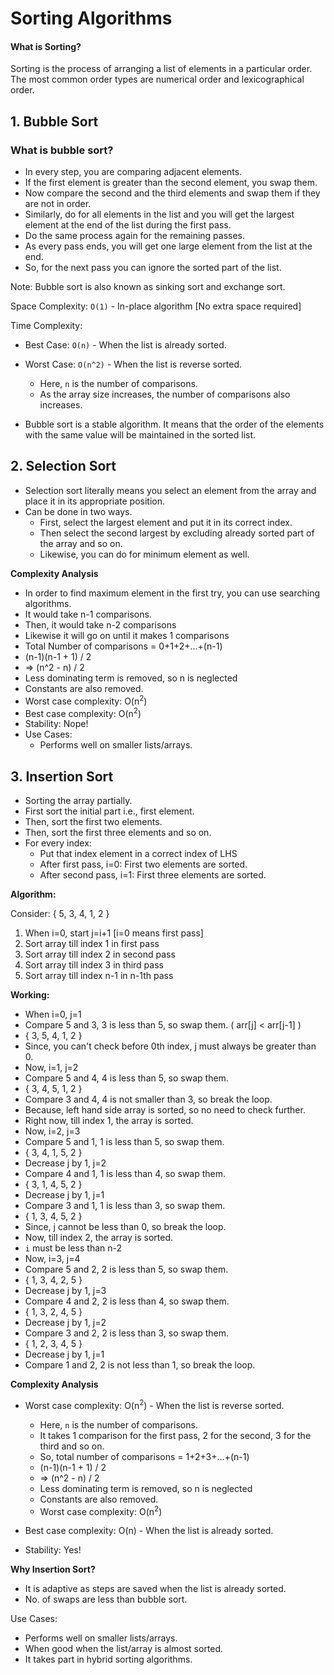 # Sorting Algorithms

#### What is Sorting?

Sorting is the process of arranging a list of elements in a particular order. The most common order types are numerical order and lexicographical order.

## 1. Bubble Sort

### What is bubble sort?

- In every step, you are comparing adjacent elements.
- If the first element is greater than the second element, you swap them.
- Now compare the second and the third elements and swap them if they are not in order.
- Similarly, do for all elements in the list and you will get the largest element at the end of the list during the first pass.
- Do the same process again for the remaining passes.
- As every pass ends, you will get one large element from the list at the end.
- So, for the next pass you can ignore the sorted part of the list.

Note: Bubble sort is also known as sinking sort and exchange sort.

Space Complexity: `O(1)` - In-place algorithm [No extra space required]

Time Complexity: 
- Best Case: `O(n)` - When the list is already sorted.
- Worst Case: `O(n^2)` - When the list is reverse sorted.
  - Here, `n` is the number of comparisons.
  - As the array size increases, the number of comparisons also increases.

- Bubble sort is a stable algorithm. It means that the order of the elements with the same value will be maintained in the sorted list.
  
## 2. Selection Sort

- Selection sort literally means you select an element from the array and place it in its appropriate position.
- Can be done in two ways.
  - First, select the largest element and put it in its correct index.
  - Then select the second largest by excluding already sorted part of the array and so on.
  - Likewise, you can do for minimum element as well.

**Complexity Analysis**
  - In order to find maximum element in the first try, you can use searching algorithms.
  - It would take n-1 comparisons.
  - Then, it would take n-2 comparisons
  - Likewise it will go on until it makes 1 comparisons
  - Total Number of comparisons = 0+1+2+...+(n-1)
  - (n-1)(n-1 + 1) / 2
  - => (n^2 - n) / 2
  - Less dominating term is removed, so n is neglected
  - Constants are also removed.
  - Worst case complexity: O(n<sup>2</sup>)
  - Best case complexity: O(n<sup>2</sup>)
  - Stability: Nope!
  - Use Cases:
    - Performs well on smaller lists/arrays.

## 3. Insertion Sort

-  Sorting the array partially.
-  First sort the initial part i.e., first element.
-  Then, sort the first two elements.
-  Then, sort the first three elements and so on.
-  For every index:
   - Put that index element in a correct index of LHS
   - After first pass, i=0: First two elements are sorted.
   - After second pass, i=1: First three elements are sorted.

**Algorithm:**

Consider: { 5, 3, 4, 1, 2 }

1. When i=0,  start j=i+1 [i=0 means first pass]
2. Sort array till index 1 in first pass
3. Sort array till index 2 in second pass
4. Sort array till index 3 in third pass
5. Sort array till index n-1 in n-1th pass

**Working:**

- When i=0, j=1
- Compare 5 and 3, 3 is less than 5, so swap them. ( arr[j] < arr[j-1] )
- { 3, 5, 4, 1, 2 }
- Since, you can't check before 0th index, j must always be greater than 0.
- Now, i=1, j=2
- Compare 5 and 4, 4 is less than 5, so swap them.
- { 3, 4, 5, 1, 2 }
- Compare 3 and 4, 4 is not smaller than 3, so break the loop.
- Because, left hand side array is sorted, so no need to check further.
- Right now, till index 1, the array is sorted.
- Now, i=2, j=3
- Compare 5 and 1, 1 is less than 5, so swap them.
- { 3, 4, 1, 5, 2 }
- Decrease j by 1, j=2
- Compare 4 and 1, 1 is less than 4, so swap them.
- { 3, 1, 4, 5, 2 }
- Decrease j by 1, j=1
- Compare 3 and 1, 1 is less than 3, so swap them.
- { 1, 3, 4, 5, 2 }
- Since, j cannot be less than 0, so break the loop.
- Now, till index 2, the array is sorted.
- `i` must be less than n-2
- Now, i=3, j=4
- Compare 5 and 2, 2 is less than 5, so swap them.
- { 1, 3, 4, 2, 5 }
- Decrease j by 1, j=3
- Compare 4 and 2, 2 is less than 4, so swap them.
- { 1, 3, 2, 4, 5 }
- Decrease j by 1, j=2
- Compare 3 and 2, 2 is less than 3, so swap them.
- { 1, 2, 3, 4, 5 }
- Decrease j by 1, j=1
- Compare 1 and 2, 2 is not less than 1, so break the loop.

**Complexity Analysis**

- Worst case complexity: O(n<sup>2</sup>) - When the list is reverse sorted.
  - Here, `n` is the number of comparisons.
  - It takes 1 comparison for the first pass, 2 for the second, 3 for the third and so on.
  - So, total number of comparisons = 1+2+3+...+(n-1)
  - (n-1)(n-1 + 1) / 2
  - => (n^2 - n) / 2
  - Less dominating term is removed, so n is neglected
  - Constants are also removed.
  - Worst case complexity: O(n<sup>2</sup>)

- Best case complexity: O(n) - When the list is already sorted.

- Stability: Yes!

**Why Insertion Sort?**
  - It is adaptive as steps are saved when the list is already sorted.
  - No. of swaps are less than bubble sort.

Use Cases:
  - Performs well on smaller lists/arrays.
  - When good when the list/array is almost sorted.
  - It takes part in hybrid sorting algorithms.